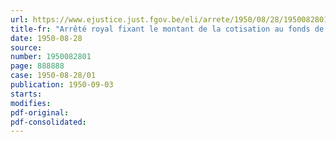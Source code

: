 ```yaml
---
url: https://www.ejustice.just.fgov.be/eli/arrete/1950/08/28/1950082801/justel
title-fr: "Arrêté royal fixant le montant de la cotisation au fonds de garantie, à percevoir pour l'exercice 1950, conformément à la législation sur la réparation des dommages résultant des accidents de travail"
date: 1950-08-28
source:
number: 1950082801
page: 888888
case: 1950-08-28/01
publication: 1950-09-03
starts:
modifies:
pdf-original:
pdf-consolidated:
---
```



